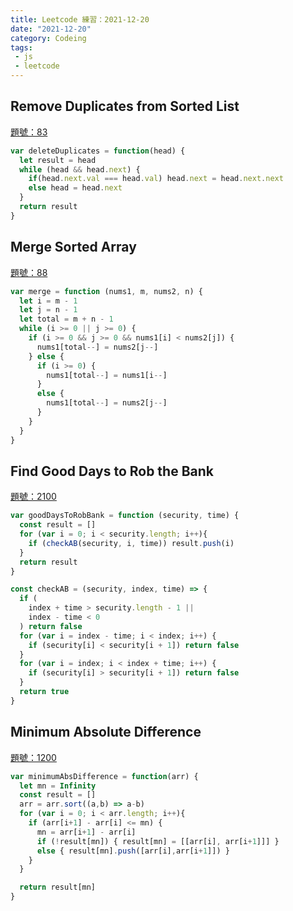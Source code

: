 ```yaml
---
title: Leetcode 練習：2021-12-20
date: "2021-12-20"
category: Codeing
tags:
 - js
 - leetcode
---
```


## Remove Duplicates from Sorted List
[題號：83](https://leetcode.com/problems/remove-duplicates-from-sorted-list/description/)

```js
var deleteDuplicates = function(head) {
  let result = head
  while (head && head.next) {
    if(head.next.val === head.val) head.next = head.next.next
    else head = head.next
  }
  return result
}
```

## Merge Sorted Array
[題號：88](https://leetcode.com/problems/merge-sorted-array/description/)

```js
var merge = function (nums1, m, nums2, n) {
  let i = m - 1
  let j = n - 1
  let total = m + n - 1
  while (i >= 0 || j >= 0) {
    if (i >= 0 && j >= 0 && nums1[i] < nums2[j]) {
      nums1[total--] = nums2[j--]
    } else {
      if (i >= 0) {
        nums1[total--] = nums1[i--]
      }
      else {
        nums1[total--] = nums2[j--]
      }
    }
  }
} 
```

## Find Good Days to Rob the Bank
[題號：2100](https://leetcode.com/problems/find-good-days-to-rob-the-bank/description/)

```js
var goodDaysToRobBank = function (security, time) {
  const result = []
  for (var i = 0; i < security.length; i++){
    if (checkAB(security, i, time)) result.push(i)
  }
  return result
}

const checkAB = (security, index, time) => {
  if (
    index + time > security.length - 1 ||
    index - time < 0
  ) return false
  for (var i = index - time; i < index; i++) {
    if (security[i] < security[i + 1]) return false
  }
  for (var i = index; i < index + time; i++) {
    if (security[i] > security[i + 1]) return false
  }
  return true
}
```

## Minimum Absolute Difference
[題號：1200](https://leetcode.com/problems/minimum-absolute-difference/description/)

```js
var minimumAbsDifference = function(arr) {
  let mn = Infinity
  const result = []
  arr = arr.sort((a,b) => a-b)
  for (var i = 0; i < arr.length; i++){
    if (arr[i+1] - arr[i] <= mn) {
      mn = arr[i+1] - arr[i]
      if (!result[mn]) { result[mn] = [[arr[i], arr[i+1]]] }
      else { result[mn].push([arr[i],arr[i+1]]) }
    } 
  }

  return result[mn]
}
```